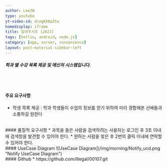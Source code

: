 ```yaml
---
author: LeeJW
type: youtube
yt-video-id: dcegKX8oZtw
homedisplay: iframe
title: 알려주시조 [2023]
tags: [kotlin, android, node.js]
category: [app, server, convenience]
layout: post-material-sidebar-left
---
```

##### 학과 별 수강 목록 제공 및 메신저 시스템입니다.
<br><br>
#### 주요 요구사항
* 학생 목록 제공 : 학과 학생들이 수업의 정보를 얻기 위하여 미리 경험해본 선배들과 소통하길 원한다



<br>
#### 품질적 요구사항
* 과목을 들은 사람을 검색하려는 사용자는 로그인 후 3초 이내에 검색창을 발견할 수 있어야 한다.
* 원하는 사람을 찾은 후 2번의 클릭 이내에 연락할 수 있어야 한다.


<br>
#### UseCase Diagram
![UseCase Diagram](/img/morning/Notify_ucd.png "Notify UseCase Diagram")

<br>
#### Github
* https://github.com/lllegal/00107.git